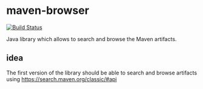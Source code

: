 # maven-browser
[![Build Status](https://travis-ci.org/aistomin/maven-browser.svg?branch=master)](https://travis-ci.org/aistomin/maven-browser)

Java library which allows to search and browse the Maven artifacts.

## idea
The first version of the library should be able to search and browse artifacts using https://search.maven.org/classic/#api
